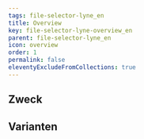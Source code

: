 ```yaml
---
tags: file-selector-lyne_en
title: Overview
key: file-selector-lyne-overview_en
parent: file-selector-lyne_en
icon: overview
order: 1
permalink: false
eleventyExcludeFromCollections: true
---
```


## Zweck

## Varianten

